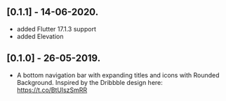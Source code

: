 ## [0.1.1] - 14-06-2020.

* added Flutter 17.1.3 support
* added Elevation 

## [0.1.0] - 26-05-2019.

* A bottom navigation bar with expanding titles and icons with Rounded Background. Inspired by the Dribbble design here: https://t.co/BtUlszSmRR

